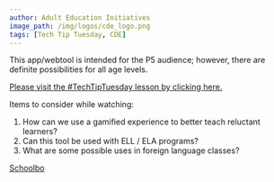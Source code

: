 ```yaml
---
author: Adult Education Initiatives
image_path: /img/logos/cde_logo.png
tags: [Tech Tip Tuesday, CDE]
---
```

This app/webtool is intended for the P5 audience; however, there are definite possibilities for all age levels.

[Please visit the #TechTipTuesday lesson by clicking here.](https://www.zaption.com/lessons/568298366caaadea665ac267)

Items to consider while watching:

  1.  How can we use a gamified experience to better teach reluctant learners?
  2.  Can this tool be used with ELL / ELA programs?
  3.  What are some possible uses in foreign language classes?

[Schoolbo](http://skoolbo.com/)